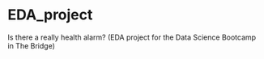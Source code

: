 # EDA_project
Is there a really health alarm? (EDA project for the Data Science Bootcamp in The Bridge)
